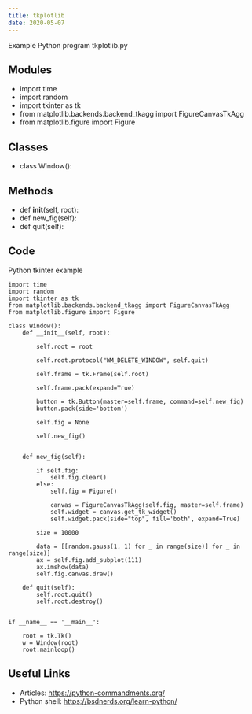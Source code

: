 ```yaml
---
title: tkplotlib
date: 2020-05-07
---
```

Example Python program tkplotlib.py

## Modules

* import time
* import random
* import tkinter as tk
* from matplotlib.backends.backend_tkagg import FigureCanvasTkAgg
* from matplotlib.figure import Figure

## Classes

* class Window():

## Methods

* def __init__(self, root):
* def new_fig(self):
* def quit(self):

## Code

Python tkinter example

    import time
    import random
    import tkinter as tk
    from matplotlib.backends.backend_tkagg import FigureCanvasTkAgg
    from matplotlib.figure import Figure
    
    class Window():
        def __init__(self, root):
    
            self.root = root
    
            self.root.protocol("WM_DELETE_WINDOW", self.quit)
    
            self.frame = tk.Frame(self.root)
    
            self.frame.pack(expand=True)
    
            button = tk.Button(master=self.frame, command=self.new_fig)
            button.pack(side='bottom')
    
            self.fig = None
    
            self.new_fig()
    
    
        def new_fig(self):
    
            if self.fig:
                self.fig.clear()
            else:
                self.fig = Figure()
    
                canvas = FigureCanvasTkAgg(self.fig, master=self.frame)
                self.widget = canvas.get_tk_widget()
                self.widget.pack(side="top", fill='both', expand=True)
    
            size = 10000
    
            data = [[random.gauss(1, 1) for _ in range(size)] for _ in range(size)]
            ax = self.fig.add_subplot(111)
            ax.imshow(data)
            self.fig.canvas.draw()
    
        def quit(self):
            self.root.quit()
            self.root.destroy()
    
    
    if __name__ == '__main__':
    
        root = tk.Tk()
        w = Window(root)
        root.mainloop()

## Useful Links

- Articles: https://python-commandments.org/
- Python shell: https://bsdnerds.org/learn-python/
